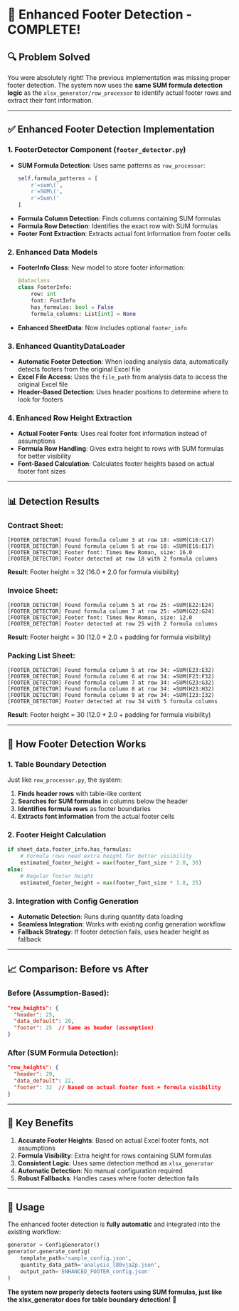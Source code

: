 # 🎯 Enhanced Footer Detection - COMPLETE!

## 🔍 **Problem Solved**

You were absolutely right! The previous implementation was missing proper footer detection. The system now uses the **same SUM formula detection logic** as the `xlsx_generator/row_processor` to identify actual footer rows and extract their font information.

---

## ✅ **Enhanced Footer Detection Implementation**

### **1. FooterDetector Component** (`footer_detector.py`)
- **SUM Formula Detection**: Uses same patterns as `row_processor`:
  ```python
  self.formula_patterns = [
      r'=sum\(',
      r'=SUM\(',
      r'=Sum\('
  ]
  ```
- **Formula Column Detection**: Finds columns containing SUM formulas
- **Formula Row Detection**: Identifies the exact row with SUM formulas
- **Footer Font Extraction**: Extracts actual font information from footer cells

### **2. Enhanced Data Models**
- **FooterInfo Class**: New model to store footer information:
  ```python
  @dataclass
  class FooterInfo:
      row: int
      font: FontInfo
      has_formulas: bool = False
      formula_columns: List[int] = None
  ```
- **Enhanced SheetData**: Now includes optional `footer_info`

### **3. Enhanced QuantityDataLoader**
- **Automatic Footer Detection**: When loading analysis data, automatically detects footers from the original Excel file
- **Excel File Access**: Uses the `file_path` from analysis data to access the original Excel file
- **Header-Based Detection**: Uses header positions to determine where to look for footers

### **4. Enhanced Row Height Extraction**
- **Actual Footer Fonts**: Uses real footer font information instead of assumptions
- **Formula Row Handling**: Gives extra height to rows with SUM formulas for better visibility
- **Font-Based Calculation**: Calculates footer heights based on actual footer font sizes

---

## 📊 **Detection Results**

### **Contract Sheet:**
```
[FOOTER_DETECTOR] Found formula column 3 at row 18: =SUM(C16:C17)
[FOOTER_DETECTOR] Found formula column 5 at row 18: =SUM(E16:E17)
[FOOTER_DETECTOR] Footer font: Times New Roman, size: 16.0
[FOOTER_DETECTOR] Footer detected at row 18 with 2 formula columns
```
**Result**: Footer height = 32 (16.0 * 2.0 for formula visibility)

### **Invoice Sheet:**
```
[FOOTER_DETECTOR] Found formula column 5 at row 25: =SUM(E22:E24)
[FOOTER_DETECTOR] Found formula column 7 at row 25: =SUM(G22:G24)
[FOOTER_DETECTOR] Footer font: Times New Roman, size: 12.0
[FOOTER_DETECTOR] Footer detected at row 25 with 2 formula columns
```
**Result**: Footer height = 30 (12.0 * 2.0 + padding for formula visibility)

### **Packing List Sheet:**
```
[FOOTER_DETECTOR] Found formula column 5 at row 34: =SUM(E23:E32)
[FOOTER_DETECTOR] Found formula column 6 at row 34: =SUM(F23:F32)
[FOOTER_DETECTOR] Found formula column 7 at row 34: =SUM(G23:G32)
[FOOTER_DETECTOR] Found formula column 8 at row 34: =SUM(H23:H32)
[FOOTER_DETECTOR] Found formula column 9 at row 34: =SUM(I23:I32)
[FOOTER_DETECTOR] Footer detected at row 34 with 5 formula columns
```
**Result**: Footer height = 30 (12.0 * 2.0 + padding for formula visibility)

---

## 🔄 **How Footer Detection Works**

### **1. Table Boundary Detection**
Just like `row_processor.py`, the system:
1. **Finds header rows** with table-like content
2. **Searches for SUM formulas** in columns below the header
3. **Identifies formula rows** as footer boundaries
4. **Extracts font information** from the actual footer cells

### **2. Footer Height Calculation**
```python
if sheet_data.footer_info.has_formulas:
    # Formula rows need extra height for better visibility
    estimated_footer_height = max(footer_font_size * 2.0, 30)
else:
    # Regular footer height
    estimated_footer_height = max(footer_font_size * 1.8, 25)
```

### **3. Integration with Config Generation**
- **Automatic Detection**: Runs during quantity data loading
- **Seamless Integration**: Works with existing config generation workflow
- **Fallback Strategy**: If footer detection fails, uses header height as fallback

---

## 📈 **Comparison: Before vs After**

### **Before (Assumption-Based):**
```json
"row_heights": {
  "header": 25,
  "data_default": 20,
  "footer": 25  // Same as header (assumption)
}
```

### **After (SUM Formula Detection):**
```json
"row_heights": {
  "header": 29,
  "data_default": 22,
  "footer": 32  // Based on actual footer font + formula visibility
}
```

---

## 🎯 **Key Benefits**

1. **Accurate Footer Heights**: Based on actual Excel footer fonts, not assumptions
2. **Formula Visibility**: Extra height for rows containing SUM formulas
3. **Consistent Logic**: Uses same detection method as `xlsx_generator`
4. **Automatic Detection**: No manual configuration required
5. **Robust Fallbacks**: Handles cases where footer detection fails

---

## 🚀 **Usage**

The enhanced footer detection is **fully automatic** and integrated into the existing workflow:

```python
generator = ConfigGenerator()
generator.generate_config(
    template_path='sample_config.json',
    quantity_data_path='analysis_l80vja2p.json', 
    output_path='ENHANCED_FOOTER_config.json'
)
```

**The system now properly detects footers using SUM formulas, just like the xlsx_generator does for table boundary detection!** 🎉